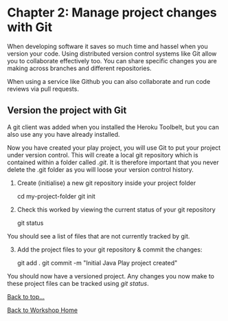 <link href="index.css" rel="stylesheet" type="text/css">

# <a id="top">Chapter 2: Manage project changes with Git</a>

  When developing software it saves so much time and hassel when you version your code.  Using distributed version control systems like Git allow you to collaborate effectively too.  You can share specific changes you are making across branches and different repositories.  
  
  When using a service like Github you can also collaborate and run code reviews via pull requests.
  

## Version the project with Git

  A git client was added when you installed the Heroku Toolbelt, but you can also use any you have already installed.  
  
  Now you have created your play project, you will use Git to put your project under version control.  This will create a local git repository which is contained within a folder called *.git*.  It is therefore important that you never delete the .git folder as you will loose your version control history.

1. Create (initialise) a new git repository inside your project folder

    cd my-project-folder
    git init


2. Check this worked by viewing the current status of your git repository

    git status

 You should see a list of files that are not currently tracked by git.

3. Add the project files to your git repository & commit the changes:

    git add .
    git commit -m "Initial Java Play project created"


  You should now have a versioned project.  Any changes you now make to these project files can be tracked using *git status*.


[Back to top...](#top)

[Back to Workshop Home](/index.html)
